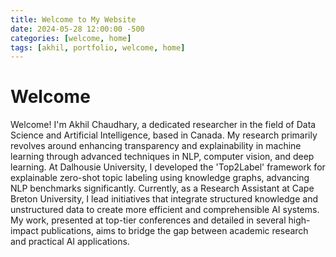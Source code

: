 ```yaml
---
title: Welcome to My Website
date: 2024-05-28 12:00:00 -500
categories: [welcome, home]
tags: [akhil, portfolio, welcome, home]
---
```


# Welcome

Welcome! I'm Akhil Chaudhary, a dedicated researcher in the field of Data Science and Artificial Intelligence, based in Canada. My research primarily revolves around enhancing transparency and explainability in machine learning through advanced techniques in NLP, computer vision, and deep learning. At Dalhousie University, I developed the 'Top2Label' framework for explainable zero-shot topic labeling using knowledge graphs, advancing NLP benchmarks significantly. Currently, as a Research Assistant at Cape Breton University, I lead initiatives that integrate structured knowledge and unstructured data to create more efficient and comprehensible AI systems. My work, presented at top-tier conferences and detailed in several high-impact publications, aims to bridge the gap between academic research and practical AI applications.